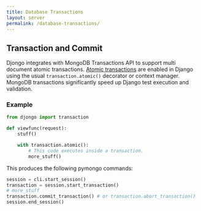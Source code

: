 ```yaml
---
title: Database Transactions
layout: server
permalink: /database-transactions/
---
```



## Transaction and Commit 

Djongo integrates with MongoDB Transactions API to support multi document atomic transactions. [Atomic transactions](https://docs.djangoproject.com/en/3.0/topics/db/transactions/) are enabled in Django using the usual `transaction.atomic()` decorator or context manager. MongoDB transactions significantly speed up Django test execution and validation.

### Example

```python
from djongo import transaction

def viewfunc(request):
    stuff()

    with transaction.atomic():
        # This code executes inside a transaction.
        more_stuff()
```

This produces the following pymongo commands:

```python
session = cli.start_session()
transaction = session.start_transaction()
# more_stuff
transaction.commit_transaction() # or transaction.abort_transaction()
session.end_session()
```
